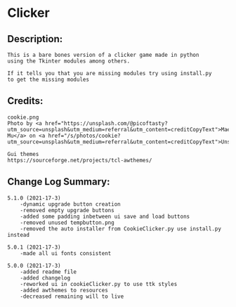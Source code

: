 # Clicker
## Description:

    This is a bare bones version of a clicker game made in python
    using the Tkinter modules among others.

    If it tells you that you are missing modules try using install.py 
    to get the missing modules

## Credits:
	
	cookie.png 
	Photo by <a href="https://unsplash.com/@picoftasty?utm_source=unsplash&utm_medium=referral&utm_content=creditCopyText">Mae Mu</a> on <a href="/s/photos/cookie?utm_source=unsplash&utm_medium=referral&utm_content=creditCopyText">Unsplash</a>
  	
  	Gui themes
  	https://sourceforge.net/projects/tcl-awthemes/

## Change Log Summary:

    5.1.0 (2021-17-3)
        -dynamic upgrade button creation
        -removed empty upgrade buttons
        -added some padding inbetween ui save and load buttons
        -removed unused tempbutton.png
        -removed the auto installer from CookieClicker.py use install.py instead

    5.0.1 (2021-17-3)
        -made all ui fonts consistent

    5.0.0 (2021-17-3)
        -added readme file
        -added changelog
        -reworked ui in cookieClicker.py to use ttk styles
        -added awthemes to resources
        -decreased remaining will to live